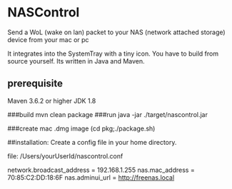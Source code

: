 # NASControl
Send a WoL (wake on lan) packet to your NAS (network attached storage) device from your mac or pc

It integrates into the SystemTray with a tiny icon. You have to build from source yourself.
Its written in Java and Maven.

## prerequisite
Maven 3.6.2 or higher
JDK 1.8

###build
mvn clean package
###run
java -jar ./target/nascontrol.jar

###create mac .dmg image
(cd pkg;./package.sh)

##installation:
Create a config file in your home directory.

file: /Users/yourUserId/nascontrol.conf

network.broadcast_address = 192.168.1.255
nas.mac_address = 70:85:C2:DD:18:6F
nas.adminui_url = http://freenas.local
